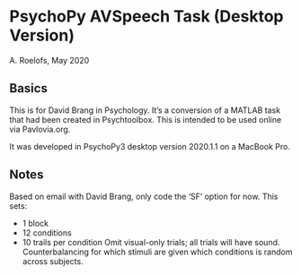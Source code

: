 ﻿# PsychoPy AVSpeech Task (Desktop Version)
A. Roelofs, May 2020

## Basics
This is for David Brang in Psychology. It’s a conversion of a MATLAB task that had been created
in Psychtoolbox. This is intended to be used online via Pavlovia.org.

It was developed in PsychoPy3 desktop version 2020.1.1 on a MacBook Pro.

## Notes
Based on email with David Brang, only code the ‘SF’ option for now. This sets:
* 1 block
* 12 conditions
* 10 trails per condition
Omit visual-only trials; all trials will have sound. Counterbalancing for which stimuli are given
which conditions is random across subjects.
